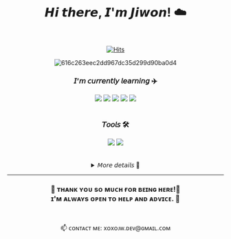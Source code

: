 <div align="center">
 
<h1>𝙃𝙞 𝙩𝙝𝙚𝙧𝙚, 𝙄'𝙢 𝙅𝙞𝙬𝙤𝙣! ☁️</h1>
<br />

[![Hits](https://hits.seeyoufarm.com/api/count/incr/badge.svg?url=https%3A%2F%2Fgithub.com%2Fxoxojw&count_bg=%238AB7D8&title_bg=%234A7CC8&icon=&icon_color=%23E7E7E7&title=hits&edge_flat=true)](https://hits.seeyoufarm.com)

![616c263eec2dd967dc35d299d90ba0d4](https://github.com/xoxojw/xoxojw/assets/124491335/c1393030-1212-4fa7-bd23-9dc99b4c701a)

<h3>𝘐’𝘮 𝘤𝘶𝘳𝘳𝘦𝘯𝘵𝘭𝘺 𝘭𝘦𝘢𝘳𝘯𝘪𝘯𝘨 ✈️</h3>
<img src="https://img.shields.io/badge/HTML5-E34F26?style=flat&logo=HTML5&logoColor=white" />
<img src="https://img.shields.io/badge/CSS3-1572B6?style=flat&logo=CSS3&logoColor=white" />
<img src="https://img.shields.io/badge/JavaScript-F7DF1E?style=flat&logo=javascript&logoColor=white" />
<img src="https://img.shields.io/badge/React-61DAFB?style=flat&logo=react&logoColor=white" />
<img src="https://img.shields.io/badge/Typescript-3178C6?style=flat&logo=typescript&logoColor=white" />

<br>
<br>
  
<h3>𝘛𝘰𝘰𝘭𝘴 🛠️</h3>
<img src="https://img.shields.io/badge/Visual Studio Code-007ACC?style=flat&logo=visualstudiocode&logoColor=white"/>
  <img src="https://img.shields.io/badge/GitHub-181717?style=flat&logo=github&logoColor=white"/>

<br>
<br>
<br>
 
<details>
<summary>𝘔𝘰𝘳𝘦 𝘥𝘦𝘵𝘢𝘪𝘭𝘴 👀</summary>
<div markdown="1">

<br>

![Top Langs](https://github-readme-stats.vercel.app/api/top-langs/?username=xoxojw&langs_count=10&layout=compact&theme=tokyonight)
 
![Jiwon Park's GitHub stats](https://github-readme-stats.vercel.app/api?username=xoxojw&show_icons=true&theme=tokyonight)

 
</div>
</details>
 
---
  
  <h3>
💙 ᴛʜᴀɴᴋ ʏᴏᴜ sᴏ ᴍᴜᴄʜ ғᴏʀ ʙᴇɪɴɢ ʜᴇʀᴇ!💙<br>
ɪ'ᴍ ᴀʟᴡᴀʏs ᴏᴘᴇɴ ᴛᴏ ʜᴇʟᴘ ᴀɴᴅ ᴀᴅᴠɪᴄᴇ. 🤗<br>
  </h3>
<br>
 <p>📫 ᴄᴏɴᴛᴀᴄᴛ ᴍᴇ: xᴏxᴏᴊᴡ.ᴅᴇᴠ@ɢᴍᴀɪʟ.ᴄᴏᴍ</p>
  

</div>
